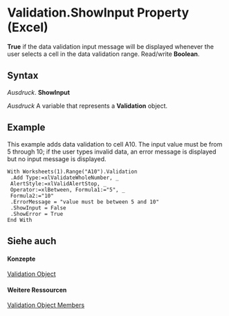 
# Validation.ShowInput Property (Excel)

 **True** if the data validation input message will be displayed whenever the user selects a cell in the data validation range. Read/write **Boolean**.


## Syntax

 _Ausdruck_. **ShowInput**

 _Ausdruck_ A variable that represents a **Validation** object.


## Example

This example adds data validation to cell A10. The input value must be from 5 through 10; if the user types invalid data, an error message is displayed but no input message is displayed.


```
With Worksheets(1).Range("A10").Validation 
 .Add Type:=xlValidateWholeNumber, _ 
 AlertStyle:=xlValidAlertStop, _ 
 Operator:=xlBetween, Formula1:="5", _ 
 Formula2:="10" 
 .ErrorMessage = "value must be between 5 and 10" 
 .ShowInput = False 
 .ShowError = True 
End With
```


## Siehe auch


#### Konzepte


[Validation Object](59d29d1e-92d3-373e-04d0-0d7fe97e1878.md)
#### Weitere Ressourcen


[Validation Object Members](http://msdn.microsoft.com/library/2f215790-17f9-5bc7-683c-0ec7a610f1dc%28Office.15%29.aspx)